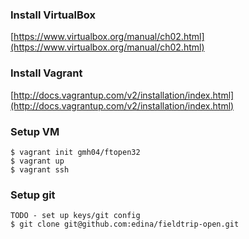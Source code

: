 ### Install VirtualBox

[https://www.virtualbox.org/manual/ch02.html](https://www.virtualbox.org/manual/ch02.html)

### Install Vagrant

[http://docs.vagrantup.com/v2/installation/index.html](http://docs.vagrantup.com/v2/installation/index.html)


### Setup VM

```
$ vagrant init gmh04/ftopen32
$ vagrant up
$ vagrant ssh
```

### Setup git

```
TODO - set up keys/git config
$ git clone git@github.com:edina/fieldtrip-open.git
```

